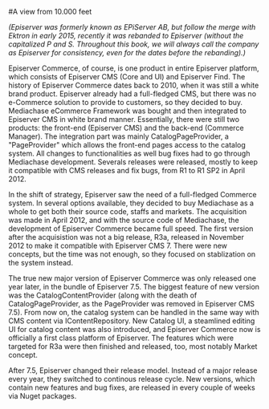 #A view from 10.000 feet

*(Episerver was formerly known as EPiServer AB, but follow the merge with Ektron in early 2015, recently it was rebanded to Episerver (without 
the capitalized P and S. Throughout this book, we will always call the company as Episerver for consistency, even for the dates before the rebanding).)*

Episerver Commerce, of course, is one product in entire Episerver platform, which consists of Episerver CMS (Core and UI) and Episerver Find.
The history of Episerver Commerce dates back to 2010, when it was still a white brand product. Episerver already had a full-fledged CMS, but there was no 
e-Commerce solution to provide to customers, so they decided to buy. Mediachase eCommerce Framework was bought and then integrated to Episerver CMS in 
white brand manner. Essentially, there were still two products: the front-end (Episerver CMS) and the back-end (Commerce Manager). The integration part 
was mainly CatalogPageProvider, a "PageProvider" which allows the front-end pages access to the catalog system. All changes to functionalities as well
bug fixes had to go through Mediachase development. Severals releases were released, mostly to keep it compatible with CMS releases and fix bugs, from R1 to R1 SP2 in April 2012.

In the shift of strategy, Episerver saw the need of a full-fledged Commerce system. In several options available, they decided to buy Mediachase as a whole
to get both their source code, staffs and markets. The acquisition was made in April 2012, and with the source code of Mediachase, the development of 
Episerver Commerce became full speed. The first version after the acquisistion was not a big release, R3a, released in November 2012 to make it 
compatible with Episerver CMS 7. There were new concepts, but the time was not enough, so they focused on stablization on the system instead.

The true new major version of Episerver Commerce was only released one year later, in the bundle of Episerver 7.5. The biggest feature of new version was
the CatalogContentProvider (along with the death of CatalogPageProvider, as the PageProvider was removed in Episerver CMS 7.5). From now on, the catalog 
system can be handled in the same way with CMS content via IContentRepository. New Catalog UI, a steamlined editing UI for catalog content was also introduced, and Episerver Commerce now is officially
a first class platform of Episerver. The features which were targeted for R3a were then finished and released, too, most notably Market concept. 

After 7.5, Episerver changed their release model. Instead of a major release every year, they switched to continous release cycle. New versions, which contain new features
and bug fixes, are released in every couple of weeks via Nuget packages. 

